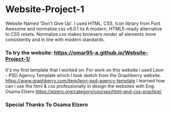 # Website-Project-1
Website Named 'Don't Give Up'. I used HTML, CSS, Icon library from Font Awesome and normalize.css v8.0.1 its A modern, HTML5-ready alternative to CSS resets. Normalize.css makes browsers render all elements more consistently and in line with modern standards.

### To try the website: https://omar95-a.github.io/Website-Project-1/

It's my first template that I worked on. For work on this website i used Leon - PSD Agency Template which I took sketch from the Graphberry website.
https://www.graphberry.com/item/leon-psd-agency-template
I learned how can i use the html & css professionally in design the websites with Eng. Osama Elzero
https://elzero.org/category/courses/html-and-css-practice/
### Special Thanks To Osama Elzero
